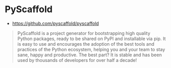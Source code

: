 # PyScaffold
* https://github.com/pyscaffold/pyscaffold

> PyScaffold is a project generator for bootstrapping high quality Python packages, ready to be shared on PyPI and installable via pip. It is easy to use and encourages the adoption of the best tools and practices of the Python ecosystem, helping you and your team to stay sane, happy and productive. The best part? It is stable and has been used by thousands of developers for over half a decade!

